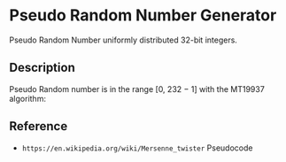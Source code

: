 Pseudo Random Number Generator
==================

Pseudo Random Number uniformly distributed 32-bit integers.

## Description
Pseudo Random number is in the range [0, 232 − 1] with the MT19937 algorithm:

## Reference
* ```https://en.wikipedia.org/wiki/Mersenne_twister``` Pseudocode
